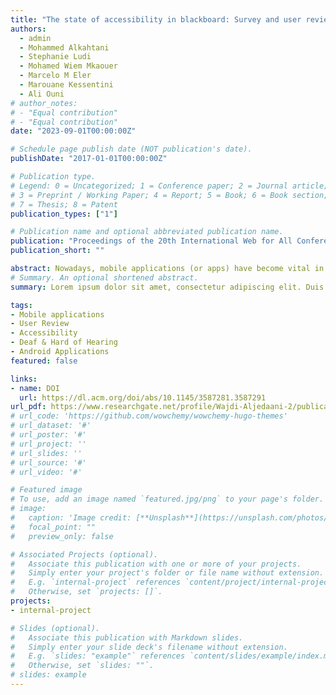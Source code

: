 ```yaml
---
title: "The state of accessibility in blackboard: Survey and user reviews case study"
authors:
  - admin
  - Mohammed Alkahtani
  - Stephanie Ludi
  - Mohamed Wiem Mkaouer
  - Marcelo M Eler
  - Marouane Kessentini
  - Ali Ouni
# author_notes:
# - "Equal contribution"
# - "Equal contribution"
date: "2023-09-01T00:00:00Z"

# Schedule page publish date (NOT publication's date).
publishDate: "2017-01-01T00:00:00Z"

# Publication type.
# Legend: 0 = Uncategorized; 1 = Conference paper; 2 = Journal article;
# 3 = Preprint / Working Paper; 4 = Report; 5 = Book; 6 = Book section;
# 7 = Thesis; 8 = Patent
publication_types: ["1"]

# Publication name and optional abbreviated publication name.
publication: "Proceedings of the 20th International Web for All Conference"
publication_short: ""

abstract: Nowadays, mobile applications (or apps) have become vital in our daily life, particularly within education. Many institutions increasingly rely on mobile apps to provide access to all their students. However, many education mobile apps remain inaccessible to users with disabilities who need to utilize accessibility features like talkback or screen reader features. Accessibility features have to be considered in mobile apps to foster equity and inclusion in the educational environment allowing to use of such apps without limitations. Gaps in the accessibility to educational systems persist.
# Summary. An optional shortened abstract.
summary: Lorem ipsum dolor sit amet, consectetur adipiscing elit. Duis posuere tellus ac convallis placerat. Proin tincidunt magna sed ex sollicitudin condimentum.

tags:
- Mobile applications
- User Review
- Accessibility
- Deaf & Hard of Hearing
- Android Applications
featured: false

links:
- name: DOI
  url: https://dl.acm.org/doi/abs/10.1145/3587281.3587291
url_pdf: https://www.researchgate.net/profile/Wajdi-Aljedaani-2/publication/370412821_The_State_of_Accessibility_in_Blackboard_Survey_and_User_Reviews_Case_Study/links/6468d0b166b4cb4f73c32278/The-State-of-Accessibility-in-Blackboard-Survey-and-User-Reviews-Case-Study.pdf
# url_code: 'https://github.com/wowchemy/wowchemy-hugo-themes'
# url_dataset: '#'
# url_poster: '#'
# url_project: ''
# url_slides: ''
# url_source: '#'
# url_video: '#'

# Featured image
# To use, add an image named `featured.jpg/png` to your page's folder. 
# image:
#   caption: 'Image credit: [**Unsplash**](https://unsplash.com/photos/s9CC2SKySJM)'
#   focal_point: ""
#   preview_only: false

# Associated Projects (optional).
#   Associate this publication with one or more of your projects.
#   Simply enter your project's folder or file name without extension.
#   E.g. `internal-project` references `content/project/internal-project/index.md`.
#   Otherwise, set `projects: []`.
projects:
- internal-project

# Slides (optional).
#   Associate this publication with Markdown slides.
#   Simply enter your slide deck's filename without extension.
#   E.g. `slides: "example"` references `content/slides/example/index.md`.
#   Otherwise, set `slides: ""`.
# slides: example
---
```


<!-- {{% callout note %}}
Create your slides in Markdown - click the *Slides* button to check out the example.
{{% /callout %}}

Supplementary notes can be added here, including [code, math, and images](https://wowchemy.com/docs/writing-markdown-latex/). -->
